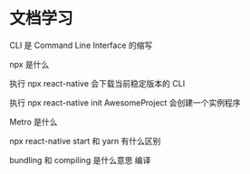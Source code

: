 # 文档学习

CLI 是 Command Line Interface 的缩写

npx 是什么

执行 npx react-native <command> 会下载当前稳定版本的 CLI

执行 npx react-native init AwesomeProject 会创建一个实例程序

Metro 是什么

npx react-native start 和 yarn 有什么区别

bundling 和 compiling 是什么意思 编译

